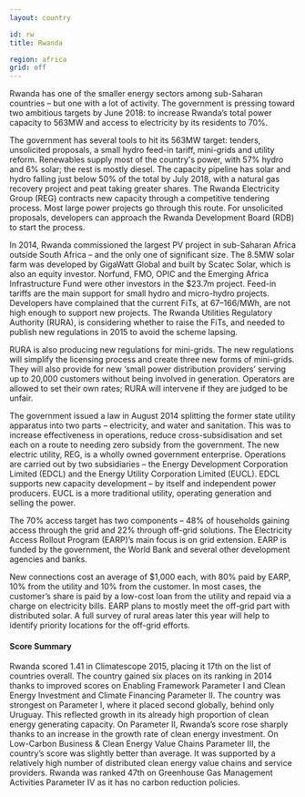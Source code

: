 ```yaml
---
layout: country

id: rw
title: Rwanda

region: africa
grid: off
---
```

Rwanda has one of the smaller energy sectors among sub-Saharan countries – but one with a lot of activity. The government is pressing toward two ambitious targets by June 2018: to increase Rwanda’s total power capacity to 563MW and access to electricity by its residents to 70%.

The government has several tools to hit its 563MW target: tenders, unsolicited proposals, a small hydro feed-in tariff, mini-grids and utility reform. Renewables supply most of the country's power, with 57% hydro and 6% solar; the rest is mostly diesel. The capacity pipeline has solar and hydro falling just below 50% of the total by July 2018, with a natural gas recovery project and peat taking greater shares.
The Rwanda Electricity Group (REG) contracts new capacity through a competitive tendering process. Most large power projects go through this route. For unsolicited proposals, developers can approach the Rwanda Development Board (RDB) to start the process.

In 2014, Rwanda commissioned the largest PV project in sub-Saharan Africa outside South Africa – and the only one of significant size. The 8.5MW solar farm was developed by GigaWatt Global and built by Scatec Solar, which is also an equity investor. Norfund, FMO, OPIC and the Emerging Africa Infrastructure Fund were other investors in the $23.7m project.
Feed-in tariffs are the main support for small hydro and micro-hydro projects. Developers have complained that the current FiTs, at $67–$166/MWh, are not high enough to support new projects. The Rwanda Utilities Regulatory Authority (RURA), is considering whether to raise the FiTs, and needed to publish new regulations in 2015 to avoid the scheme lapsing.

RURA is also producing new regulations for mini-grids. The new regulations will simplify the licensing process and create three new forms of mini-grids. They will also provide for new ‘small power distribution providers’ serving up to 20,000 customers without being involved in generation. Operators are allowed to set their own rates; RURA will intervene if they are judged to be unfair.

The government issued a law in August 2014 splitting the former state utility apparatus into two parts – electricity, and water and sanitation. This was to increase effectiveness in operations, reduce cross-subsidisation and set each on a route to needing zero subsidy from the government.
The new electric utility, REG, is a wholly owned government enterprise. Operations are carried out by two subsidiaries – the Energy Development Corporation Limited (EDCL) and the Energy Utility Corporation Limited (EUCL). EDCL supports new capacity development – by itself and independent power producers. EUCL is a more traditional utility, operating generation and selling the power.

The 70% access target has two components – 48% of households gaining access through the grid and 22% through off-grid solutions. The Electricity Access Rollout Program (EARP)’s main focus is on grid extension. EARP is funded by the government, the World Bank and several other development agencies and banks.

New connections cost an average of $1,000 each, with 80% paid by EARP, 10% from the utility and 10% from the customer. In most cases, the customer’s share is paid by a low-cost loan from the utility and repaid via a charge on electricity bills.
EARP plans to mostly meet the off-grid part with distributed solar. A full survey of rural areas later this year will help to identify priority locations for the off-grid efforts.

#### Score Summary

Rwanda scored 1.41 in Climatescope 2015, placing it 17th on the list of countries overall. The country gained six places on its ranking in 2014 thanks to improved scores on Enabling Framework Parameter I and Clean Energy Investment and Climate Financing Parameter II. 
The country was strongest on Parameter I, where it placed second globally, behind only Uruguay. This reflected growth in its already high proportion of clean energy generating capacity.
On Parameter II, Rwanda’s score rose sharply thanks to an increase in the growth rate of clean energy investment.
On Low-Carbon Business & Clean Energy Value Chains Parameter III, the country’s score was slightly better than average. It was supported by a relatively high number of distributed clean energy value chains and service providers. 
Rwanda was ranked 47th on Greenhouse Gas Management Activities Parameter IV as it has no carbon reduction policies.
